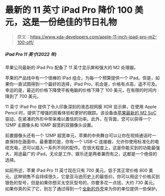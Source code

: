 # 最新的 11 英寸 iPad Pro 降价 100 美元，这是一份绝佳的节日礼物

> 原文：<https://www.xda-developers.com/apple-11-inch-ipad-pro-m2-100-off/>

##### iPad Pro 11 英寸(2022 年)

苹果公司最新的 iPad Pro 配备了 11 英寸显示屏和强大的 M2 处理器。

苹果的产品线中有一个很棒的 iPad 组合，为每一个预算提供一个 iPad。但是，如果你一直试图得到一个最好的选择，iPad Pro，机会是，价格有点高，遥不可及。幸运的是，最近的价格下降使平板电脑的价格下降了 100 美元，在有限的时间内降到了 700 美元。

11 英寸 iPad Pro 提供了令人印象深刻的液态视网膜 XDR 显示屏，在使用 Apple Pencil 时，提供了增强的观看体验和更好的跟踪。该设备由[苹果最新的 M2 SoC](https://www.xda-developers.com/apple-m2-launch/) 驱动，在紧凑的外形中带来难以置信的功率。此外，在背面，您可以获得一个 12MP 主摄像头和 10MP 超宽的双摄像头设置。

前置摄像头还有一个 12MP 超宽单元，苹果的中央舞台可以让你在视频通话时一直保持在画面中。最重要的是，你有一个 USB-C 连接器，允许你使用标准化的电缆充电，还可以插入一系列不同的配件。在很大程度上，这是你能买到的功能最强大、用途最广的 iPad。无论是工作、娱乐还是两者兼而有之，这都是一个绝佳的选择。

如前所述，苹果 iPad Pro 11 英寸现在只有 700 美元，低于其正常价格 800 美元。这种销售不会持续很久，它是亚马逊历史上的最低价。你可以用这个价格买到银色的型号，但是如果你想买太空灰型号的，你要多花一点钱，大约 730 美元。如果你真的买了它，别忘了通过得到一个[全新的外壳](https://www.xda-developers.com/new-ipad-and-ipad-pro-covers-2022/)来为你的单位提供一些保护。